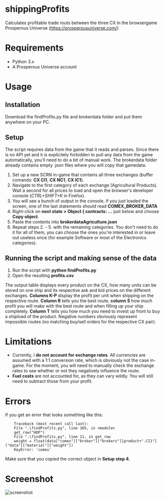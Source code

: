 # shippingProfits
Calculates profitable trade routs between the three CX in the browsergame Prosperous Universe (https://prosperousuniverse.com/)

# Requirements
* Python 3.x
* A Prosperous Universe account

# Usage
## Installation
Download the findProfits.py file and brokerdata folder and put them anywhere on your PC.

## Setup
The script requires data from the game that it reads and parses. Since there is no API yet and it is explicitely forbidden to pull any data from the game automatically, you'll need to do a bit of manual work. The brokerdata folder already contains empty .json files where you will copy that gamedata.
1. Set up a new SCRN in-game that contains all three exchanges (buffer comands: **CX CI1**, **CX NC1**, **CX IC1**).
2. Navigate to the first category of each exchange (Agricultural Products). Wait a second for all prices to load and open the browser's developer console (*CTRL+SHIFT+K* in Firefox).
3. You will see a bunch of output in the console, if you just loaded the screen, one of the last statements should read **COMEX_BROKER_DATA**
4. Right-click on **next state > Object { contracts: ...** just below and choose **Copy object**.
5. Paste the contents into **brokerdataAgriculture.json**
6. Repeat steps 2. - 5. with the remaining categories. You don't need to do it for all of them, you can choose the ones you're interested in or leave out useless once (for example Software or most of the Electronics categories).

## Running the script and making sense of the data
1. Run the script with **python findProfits.py**
2. Open the resulting **profits.csv**

The output table displays every product on the CX, how many units can be stored on one ship and its respective ask and bid prices on the different exchanges. **Columns K-P** display the profit per unit when shipping on the respective route. **Column R** tells you the best route, **column S** how much profit you will make with the best route and when filling up your ship completely. **Column T** tells you how much you need to invest up front to buy a shipload of the product.
Negative numbers obviously represent impossible routes (no matching buy/sell orders for the respective CX pair).

# Limitations
* Currently, I **do not account for exchange rates**. All currencies are assumed with a 1:1 conversion rate, which is obviously not the case in-game. For the moment, you will need to manually check the exchange rates to see whether or not they negatively influence the route.
* **Fuel costs** are not accounted for, as they can vary wildly. You will still need to subtract those from your profit. 

# Errors
If you get an error that looks something like this:
```
    Traceback (most recent call last):
    File ".\findProfits.py", line 105, in <module>
    get_row("HOP")
    File ".\findProfits.py", line 11, in get_row
    weight = float(data["comex"]["broker"]["brokers"][product+".CI1"]["data"]["material"]["weight"])
    KeyError: 'comex'
```
Make sure that you copied the correct object in **Setup step 4**.

# Screenshot
![screenshot](https://i.imgur.com/F7MX58D.png)
